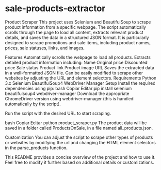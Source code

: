 # sale-products-extractor
Product Scraper
This project uses Selenium and BeautifulSoup to scrape product information from a specific webpage. The script automatically scrolls through the page to load all content, extracts relevant product details, and saves the data in a structured JSON format. It is particularly designed to scrape promotions and sale items, including product names, prices, sale statuses, links, and images.

Features
Automatically scrolls the webpage to load all products.
Extracts detailed product information including:
Name
Original price
Discounted price
Sale status
Product link
Product image URL
Saves the extracted data in a well-formatted JSON file.
Can be easily modified to scrape other websites by adjusting the URL and element selectors.
Requirements
Python 3.x
Selenium
BeautifulSoup4
WebDriver Manager
Setup
Install the required dependencies using pip:
bash
Copiar
Editar
pip install selenium beautifulsoup4 webdriver-manager
Download the appropriate ChromeDriver version using webdriver-manager (this is handled automatically by the script).

Run the script with the desired URL to start scraping.

bash
Copiar
Editar
python product_scraper.py
The product data will be saved in a folder called ProductsOnSale, in a file named all_products.json.

Customization
You can adjust the script to scrape other types of products or websites by modifying the url and changing the HTML element selectors in the parse_products function.

This README provides a concise overview of the project and how to use it. Feel free to modify it further based on additional details or customizations.

